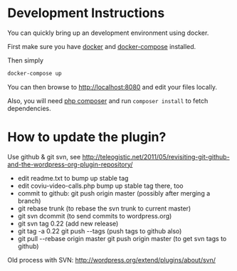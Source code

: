 # Development Instructions

You can quickly bring up an development environment using docker.

First make sure you have [docker](https://docs.docker.com/linux/) and
[docker-compose](https://docs.docker.com/compose/) installed.

Then simply
``` bash
docker-compose up
```

You can then browse to [http://localhost:8080](http://localhost:8080) and edit
your files locally.

Also, you will need [php composer](https://getcomposer.org/) and run `composer
install` to fetch dependencies.

# How to update the plugin?

Use github & git svn, see
http://teleogistic.net/2011/05/revisiting-git-github-and-the-wordpress-org-plugin-repository/

* edit readme.txt to bump up stable tag
* edit coviu-video-calls.php bump up stable tag there, too
* commit to github: git push origin master (possibly after merging a branch)
* git rebase trunk (to rebase the svn trunk to current master)
* git svn dcommit (to send commits to wordpress.org)
* git svn tag 0.22 (add new release)
* git tag -a 0.22
  git push --tags (push tags to github also)
* git pull --rebase origin master
  git push origin master (to get svn tags to github)


Old process with SVN:
http://wordpress.org/extend/plugins/about/svn/

